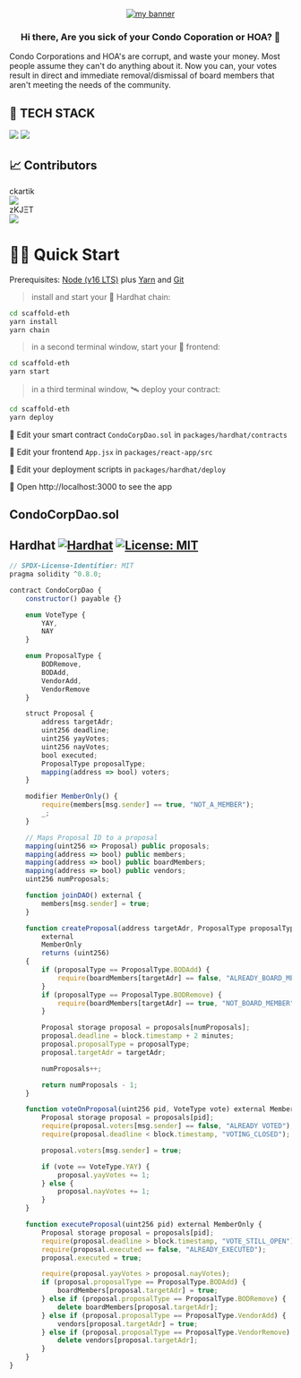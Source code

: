 <p align="center">
  <a href="https://www.yushi.dev/" target="_blank" rel="noreferrer"><img src="https://external-content.duckduckgo.com/iu/?u=https%3A%2F%2Fi.etsystatic.com%2F24613315%2Fr%2Fil%2F6236f5%2F2628608756%2Fil_794xN.2628608756_od7x.jpg&f=1&nofb=1" alt="my banner"></a>
</p>

<h3 align="center">
Hi there, Are you sick of your Condo Coporation or HOA? 👋
</h3>

Condo Corporations and HOA's are corrupt, and waste your money. Most people assume they can't do anything about it. Now you can, your votes result in direct and immediate removal/dismissal of board members that aren't meeting the needs of the community. 

## 💼 TECH STACK

![](https://img.shields.io/badge/Code-React-informational?style=flat&logo=react&color=61DAFB)
![](https://img.shields.io/badge/Code-JavaScript-informational?style=flat&logo=JavaScript&color=F7DF1E)



## 📈 Contributors
ckartik<br>
<a href="https://github.com/ckartik">
  <img src="https://github.com/ckartik.png?size=50">
</a><br>
zKJΞT<br>
<a href="https://github.com/zkjet">
  <img src="https://github.com/zkjet.png?size=50">
</a>

# 🏄‍♂️ Quick Start

Prerequisites: [Node (v16 LTS)](https://nodejs.org/en/download/) plus [Yarn](https://classic.yarnpkg.com/en/docs/install/) and [Git](https://git-scm.com/downloads)

> install and start your 👷‍ Hardhat chain:
```bash
cd scaffold-eth
yarn install
yarn chain
```

> in a second terminal window, start your 📱 frontend:

```bash
cd scaffold-eth
yarn start
```

> in a third terminal window, 🛰 deploy your contract:

```bash
cd scaffold-eth
yarn deploy
```

🔏 Edit your smart contract `CondoCorpDao.sol` in `packages/hardhat/contracts`

📝 Edit your frontend `App.jsx` in `packages/react-app/src`

💼 Edit your deployment scripts in `packages/hardhat/deploy`

📱 Open http://localhost:3000 to see the app

## CondoCorpDao.sol
## Hardhat  [![Hardhat][hardhat-badge]][hardhat] [![License: MIT][license-badge]][license]

[gha]: https://github.com/paulrberg/hardhat-template/actions
[gha-badge]: https://github.com/paulrberg/hardhat-template/actions/workflows/ci.yml/badge.svg
[hardhat]: https://hardhat.org/
[hardhat-badge]: https://img.shields.io/badge/Built%20with-Hardhat-FFDB1C.svg
[license]: https://opensource.org/licenses/MIT
[license-badge]: https://img.shields.io/badge/License-MIT-blue.svg
``` js
// SPDX-License-Identifier: MIT
pragma solidity ^0.8.0;

contract CondoCorpDao {
    constructor() payable {}

    enum VoteType {
        YAY,
        NAY
    }

    enum ProposalType {
        BODRemove,
        BODAdd,
        VendorAdd,
        VendorRemove
    }

    struct Proposal {
        address targetAdr;
        uint256 deadline;
        uint256 yayVotes;
        uint256 nayVotes;
        bool executed;
        ProposalType proposalType;
        mapping(address => bool) voters;
    }

    modifier MemberOnly() {
        require(members[msg.sender] == true, "NOT_A_MEMBER");
        _;
    }

    // Maps Proposal ID to a proposal
    mapping(uint256 => Proposal) public proposals;
    mapping(address => bool) public members;
    mapping(address => bool) public boardMembers;
    mapping(address => bool) public vendors;
    uint256 numProposals;

    function joinDAO() external {
        members[msg.sender] = true;
    }

    function createProposal(address targetAdr, ProposalType proposalType)
        external
        MemberOnly
        returns (uint256)
    {
        if (proposalType == ProposalType.BODAdd) {
            require(boardMembers[targetAdr] == false, "ALREADY_BOARD_MEMBER");
        }
        if (proposalType == ProposalType.BODRemove) {
            require(boardMembers[targetAdr] == true, "NOT_BOARD_MEMBER");
        }

        Proposal storage proposal = proposals[numProposals];
        proposal.deadline = block.timestamp + 2 minutes;
        proposal.proposalType = proposalType;
        proposal.targetAdr = targetAdr;

        numProposals++;

        return numProposals - 1;
    }

    function voteOnProposal(uint256 pid, VoteType vote) external MemberOnly {
        Proposal storage proposal = proposals[pid];
        require(proposal.voters[msg.sender] == false, "ALREADY VOTED");
        require(proposal.deadline < block.timestamp, "VOTING_CLOSED");

        proposal.voters[msg.sender] = true;

        if (vote == VoteType.YAY) {
            proposal.yayVotes += 1;
        } else {
            proposal.nayVotes += 1;
        }
    }

    function executeProposal(uint256 pid) external MemberOnly {
        Proposal storage proposal = proposals[pid];
        require(proposal.deadline > block.timestamp, "VOTE_STILL_OPEN");
        require(proposal.executed == false, "ALREADY_EXECUTED");
        proposal.executed = true;

        require(proposal.yayVotes > proposal.nayVotes);
        if (proposal.proposalType == ProposalType.BODAdd) {
            boardMembers[proposal.targetAdr] = true;
        } else if (proposal.proposalType == ProposalType.BODRemove) {
            delete boardMembers[proposal.targetAdr];
        } else if (proposal.proposalType == ProposalType.VendorAdd) {
            vendors[proposal.targetAdr] = true;
        } else if (proposal.proposalType == ProposalType.VendorRemove) {
            delete vendors[proposal.targetAdr];
        }
    }
}

```